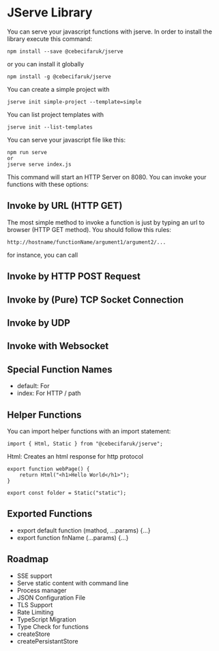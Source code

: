 # JServe Library

You can serve your javascript functions with jserve. In order to install the library execute this command:

```
npm install --save @cebecifaruk/jserve
```

or you can install it globally

```
npm install -g @cebecifaruk/jserve
```

You can create a simple project with

```
jserve init simple-project --template=simple
```

You can list project templates with

```
jserve init --list-templates
```

You can serve your javascript file like this:

```
npm run serve
or
jserve serve index.js
```

This command will start an HTTP Server on 8080. You can invoke your functions with these options:

## Invoke by URL (HTTP GET)

The most simple method to invoke a function is just by typing an url to browser (HTTP GET method). You should follow this rules:

```
http://hostname/functionName/argument1/argument2/...
```

for instance, you can call

## Invoke by HTTP POST Request

## Invoke by (Pure) TCP Socket Connection

## Invoke by UDP

## Invoke with Websocket


## Special Function Names

- default: For 
- index: For HTTP / path

## Helper Functions

You can import helper functions with an import statement:

```
import { Html, Static } from "@cebecifaruk/jserve";
```

Html: Creates an html response for http protocol

```
export function webPage() {
	return Html("<h1>Hello World</h1>");
}
```
```
export const folder = Static("static");
```

## Exported Functions

- export default function (mathod, ...params) {...}
- export function fnName (...params) {...}

## Roadmap

- SSE support
- Serve static content with command line
- Process manager
- JSON Configuration File
- TLS Support
- Rate Limiting
- TypeScript Migration
- Type Check for functions
- createStore
- createPersistantStore
